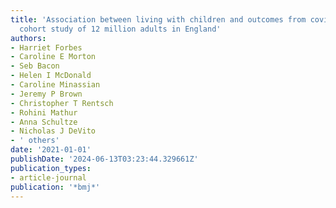 ```yaml
---
title: 'Association between living with children and outcomes from covid-19: OpenSAFELY
  cohort study of 12 million adults in England'
authors:
- Harriet Forbes
- Caroline E Morton
- Seb Bacon
- Helen I McDonald
- Caroline Minassian
- Jeremy P Brown
- Christopher T Rentsch
- Rohini Mathur
- Anna Schultze
- Nicholas J DeVito
- ' others'
date: '2021-01-01'
publishDate: '2024-06-13T03:23:44.329661Z'
publication_types:
- article-journal
publication: '*bmj*'
---
```

